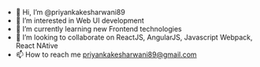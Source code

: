 - 👋 Hi, I’m @priyankakesharwani89
- 👀 I’m interested in Web UI development
- 🌱 I’m currently learning new Frontend technologies
- 💞️ I’m looking to collaborate on ReactJS, AngularJS, Javascript Webpack, React NAtive
- 📫 How to reach me priyankakesharwani89@gmail.com

<!---
priyankakesharwani89/priyankakesharwani89 is a ✨ special ✨ repository because its `README.md` (this file) appears on your GitHub profile.
You can click the Preview link to take a look at your changes.
--->
